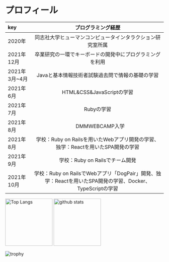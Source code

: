 # プロフィール

| key | プログラミング経歴 | 
| :--- | :---: | 
| 2020年 | 同志社大学ヒューマンコンピュータインタラクション研究室所属 |
| 2021年12月 | 卒業研究の一環でキーボードの開発中にプログラミングを利用 |
| 2021年3月~4月 | Javaと基本情報技術者試験過去問で情報の基礎の学習 |
| 2021年6月 | HTML&CSS&JavaScriptの学習 |
| 2021年7月 | Rubyの学習 |
| 2021年8月 |　DMMWEBCAMP入学  |
| 2021年8月 |  学校：Ruby on Railsを用いたWebアプリ開発の学習、独学：Reactを用いたSPA開発の学習 |
| 2021年9月 | 学校：Ruby on Railsでチーム開発 |
| 2021年10月 | 学校：Ruby on RailsでWebアプリ「DogPair」開発、独学：Reactを用いたSPA開発の学習、Docker、TypeScriptの学習 |

<p align="left"> 
  <img alt="Top Langs" height="150px" src="https://github-readme-stats.vercel.app/api/top-langs/?username=nijimajohn&layout=compact&show_icons=true&theme=cobalt" />
  <img alt="github stats" height="150px" src="https://github-readme-stats.vercel.app/api?username=nijimajohn&theme=cobalt&show_icons=ture" />
</p>

![trophy](https://github-profile-trophy.vercel.app/?username=nijimajohn&theme=cobalt)
